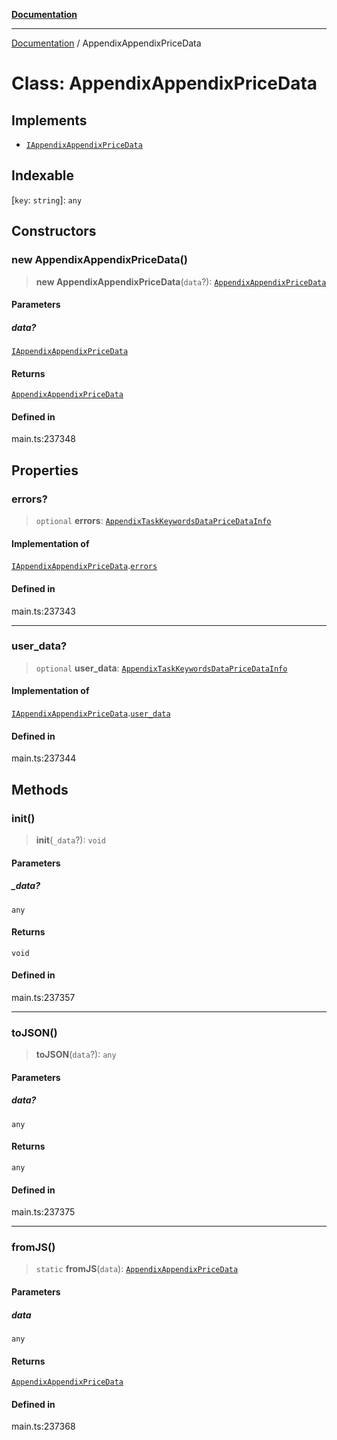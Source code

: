 [**Documentation**](../README.md)

***

[Documentation](../README.md) / AppendixAppendixPriceData

# Class: AppendixAppendixPriceData

## Implements

- [`IAppendixAppendixPriceData`](../interfaces/IAppendixAppendixPriceData.md)

## Indexable

 \[`key`: `string`\]: `any`

## Constructors

### new AppendixAppendixPriceData()

> **new AppendixAppendixPriceData**(`data`?): [`AppendixAppendixPriceData`](AppendixAppendixPriceData.md)

#### Parameters

##### data?

[`IAppendixAppendixPriceData`](../interfaces/IAppendixAppendixPriceData.md)

#### Returns

[`AppendixAppendixPriceData`](AppendixAppendixPriceData.md)

#### Defined in

main.ts:237348

## Properties

### errors?

> `optional` **errors**: [`AppendixTaskKeywordsDataPriceDataInfo`](AppendixTaskKeywordsDataPriceDataInfo.md)

#### Implementation of

[`IAppendixAppendixPriceData`](../interfaces/IAppendixAppendixPriceData.md).[`errors`](../interfaces/IAppendixAppendixPriceData.md#errors)

#### Defined in

main.ts:237343

***

### user\_data?

> `optional` **user\_data**: [`AppendixTaskKeywordsDataPriceDataInfo`](AppendixTaskKeywordsDataPriceDataInfo.md)

#### Implementation of

[`IAppendixAppendixPriceData`](../interfaces/IAppendixAppendixPriceData.md).[`user_data`](../interfaces/IAppendixAppendixPriceData.md#user_data)

#### Defined in

main.ts:237344

## Methods

### init()

> **init**(`_data`?): `void`

#### Parameters

##### \_data?

`any`

#### Returns

`void`

#### Defined in

main.ts:237357

***

### toJSON()

> **toJSON**(`data`?): `any`

#### Parameters

##### data?

`any`

#### Returns

`any`

#### Defined in

main.ts:237375

***

### fromJS()

> `static` **fromJS**(`data`): [`AppendixAppendixPriceData`](AppendixAppendixPriceData.md)

#### Parameters

##### data

`any`

#### Returns

[`AppendixAppendixPriceData`](AppendixAppendixPriceData.md)

#### Defined in

main.ts:237368
